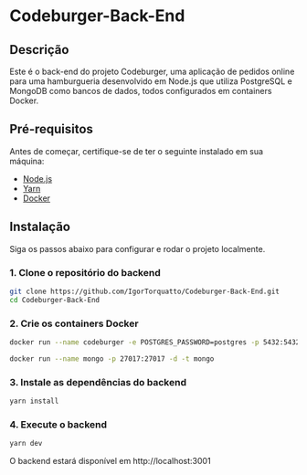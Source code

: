 # Codeburger-Back-End

## Descrição

Este é o back-end do projeto Codeburger, uma aplicação de pedidos online para uma hamburgueria desenvolvido em Node.js que utiliza PostgreSQL e MongoDB como bancos de dados, todos configurados em containers Docker.


## Pré-requisitos

Antes de começar, certifique-se de ter o seguinte instalado em sua máquina:

- [Node.js](https://nodejs.org/en/)
- [Yarn](https://classic.yarnpkg.com/en/docs/install)
- [Docker](https://www.docker.com/)

## Instalação

Siga os passos abaixo para configurar e rodar o projeto localmente.

### 1. Clone o repositório  do backend

```bash
git clone https://github.com/IgorTorquatto/Codeburger-Back-End.git
cd Codeburger-Back-End
```

### 2. Crie os containers Docker

```bash
docker run --name codeburger -e POSTGRES_PASSWORD=postgres -p 5432:5432 -d postgres

docker run --name mongo -p 27017:27017 -d -t mongo
```

### 3. Instale as dependências do backend

```bash
yarn install
```
### 4. Execute o backend

```bash
yarn dev
```

O backend estará disponível em http://localhost:3001

